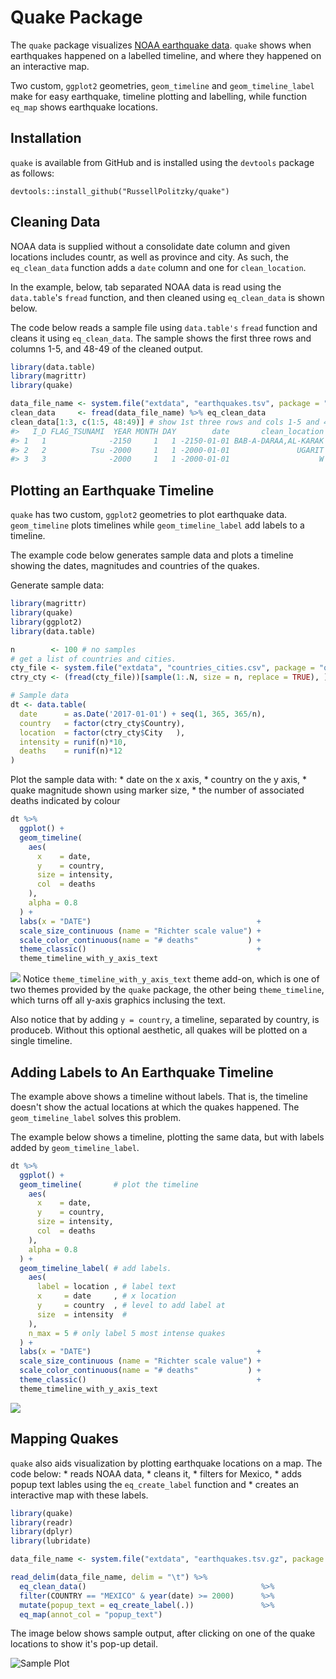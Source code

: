 
<!-- README.md is generated from README.Rmd. Please edit that file -->
<!-- * Turn on travis for this repo at https://travis-ci.org/profile -->
<!--  * Add a travis shield to your README.md: -->
<!-- [![Travis-CI Build Status](https://travis-ci.org/.svg?branch=master)](https://travis-ci.org/) -->
Quake Package
=============

The `quake` package visualizes [NOAA earthquake data](https://ngdc.noaa.gov/nndc/struts/form?t=101650&s=1&d=1). `quake` shows when earthquakes happened on a labelled timeline, and where they happened on an interactive map.

Two custom, `ggplot2` geometries, `geom_timeline` and `geom_timeline_label` make for easy earthquake, timeline plotting and labelling, while function `eq_map` shows earthquake locations.

Installation
------------

`quake` is available from GitHub and is installed using the `devtools` package as follows:

    devtools::install_github("RussellPolitzky/quake")

Cleaning Data
-------------

NOAA data is supplied without a consolidate date column and given locations includes countr, as well as province and city. As such, the `eq_clean_data` function adds a `date` column and one for `clean_location`.

In the example, below, tab separated NOAA data is read using the `data.table`'s `fread` function, and then cleaned using `eq_clean_data` is shown below.

The code below reads a sample file using `data.table's` `fread` function and cleans it using `eq_clean_data`. The sample shows the first three rows and columns 1-5, and 48-49 of the cleaned output.

``` r
library(data.table)
library(magrittr)
library(quake)

data_file_name <- system.file("extdata", "earthquakes.tsv", package = "quake")
clean_data     <- fread(data_file_name) %>% eq_clean_data
clean_data[1:3, c(1:5, 48:49)] # show 1st three rows and cols 1-5 and 48-49
#>   I_D FLAG_TSUNAMI  YEAR MONTH DAY        date       clean_location
#> 1   1              -2150     1   1 -2150-01-01 BAB-A-DARAA,AL-KARAK
#> 2   2          Tsu -2000     1   1 -2000-01-01               UGARIT
#> 3   3              -2000     1   1 -2000-01-01                    W
```

Plotting an Earthquake Timeline
-------------------------------

`quake` has two custom, `ggplot2` geometries to plot earthquake data. `geom_timeline` plots timelines while `geom_timeline_label` add labels to a timeline.

The example code below generates sample data and plots a timeline showing the dates, magnitudes and countries of the quakes.

Generate sample data:

``` r
library(magrittr)
library(quake)
library(ggplot2)
library(data.table)

n        <- 100 # no samples
# get a list of countries and cities.
cty_file <- system.file("extdata", "countries_cities.csv", package = "quake")
ctry_cty <- (fread(cty_file))[sample(1:.N, size = n, replace = TRUE), ]

# Sample data
dt <- data.table(
  date      = as.Date('2017-01-01') + seq(1, 365, 365/n),
  country   = factor(ctry_cty$Country),
  location  = factor(ctry_cty$City   ),
  intensity = runif(n)*10,
  deaths    = runif(n)*12
)
```

Plot the sample data with: \* date on the x axis, \* country on the y axis, \* quake magnitude shown using marker size, \* the number of associated deaths indicated by colour

``` r
dt %>%
  ggplot() +
  geom_timeline(
    aes(
      x    = date, 
      y    = country, 
      size = intensity, 
      col  = deaths
    ), 
    alpha = 0.8
  ) +
  labs(x = "DATE")                                     +
  scale_size_continuous (name = "Richter scale value") +
  scale_color_continuous(name = "# deaths"           ) +
  theme_classic()                                      +
  theme_timeline_with_y_axis_text
```

![](README-plot_data-1.png) Notice `theme_timeline_with_y_axis_text` theme add-on, which is one of two themes provided by the `quake` package, the other being `theme_timeline`, which turns off all y-axis graphics inclusing the text.

Also notice that by adding `y = country`, a timeline, separated by country, is produceb. Without this optional aesthetic, all quakes will be plotted on a single timeline.

Adding Labels to An Earthquake Timeline
---------------------------------------

The example above shows a timeline without labels. That is, the timeline doesn't show the actual locations at which the quakes happened. The `geom_timeline_label` solves this problem.

The example below shows a timeline, plotting the same data, but with labels added by `geom_timeline_label`.

``` r
dt %>%
  ggplot() +
  geom_timeline(       # plot the timeline
    aes(
      x    = date, 
      y    = country, 
      size = intensity, 
      col  = deaths
    ), 
    alpha = 0.8
  ) + 
  geom_timeline_label( # add labels.
    aes(
      label = location , # label text
      x     = date     , # x location
      y     = country  , # level to add label at 
      size  = intensity  #
    ),
    n_max = 5 # only label 5 most intense quakes
  ) +
  labs(x = "DATE")                                     +
  scale_size_continuous (name = "Richter scale value") +
  scale_color_continuous(name = "# deaths"           ) +
  theme_classic()                                      +
  theme_timeline_with_y_axis_text
```

![](README-plot_data_labels-1.png)

Mapping Quakes
--------------

`quake` also aids visualization by plotting earthquake locations on a map. The code below: \* reads NOAA data, \* cleans it, \* filters for Mexico, \* adds popup text lables using the `eq_create_label` function and \* creates an interactive map with these labels.

``` r
library(quake)
library(readr)
library(dplyr)
library(lubridate)

data_file_name <- system.file("extdata", "earthquakes.tsv.gz", package = "quake")

read_delim(data_file_name, delim = "\t") %>%
  eq_clean_data()                                       %>%
  filter(COUNTRY == "MEXICO" & year(date) >= 2000)      %>%
  mutate(popup_text = eq_create_label(.))               %>%
  eq_map(annot_col = "popup_text")
```

The image below shows sample output, after clicking on one of the quake locations to show it's pop-up detail.

![Sample Plot](SampleMap.png)
